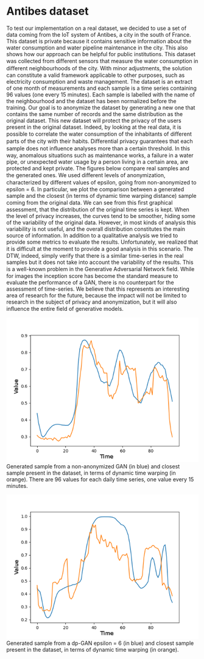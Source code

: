 # Antibes dataset
To test our implementation on a real dataset, we decided to use a set of data coming from the IoT system of Antibes, a city in the south of France. This dataset is private because it contains sensitive information about the water consumption and water pipeline maintenance in the city. This also shows how our approach can be helpful for public institutions. This dataset was collected from diﬀerent sensors that measure the water consumption in diﬀerent neighbourhoods of the city. With minor adjustments, the solution can constitute a valid framework applicable to other purposes, such as electricity consumption and waste management. The dataset is an extract of one month of measurements and each sample is a time series containing 96 values (one every 15 minutes). Each sample is labelled with the name of the neighbourhood and the dataset has been normalized before the training. Our goal is to anonymize the dataset by generating a new one that contains the same number of records and the same distribution as the original dataset. This new dataset will protect the privacy of the users present in the original dataset. Indeed, by looking at the real data, it is possible to correlate the water consumption of the inhabitants of diﬀerent parts of the city with their habits. Diﬀerential privacy guarantees that each sample does not inﬂuence analyses more than a certain threshold. In this way, anomalous situations such as maintenance works, a failure in a water pipe, or unexpected water usage by a person living in a certain area, are protected and kept private. The figures below compare real samples and the generated ones. We used diﬀerent levels of anonymization, characterized by diﬀerent values of epsilon, going from non-anonymized to epsilon = 6. In particular, we plot the comparison between a generated sample and the closest (in terms of dynamic time warping distance) sample coming from the original data. We can see from this ﬁrst graphical assessment, that the distribution of the original time series is kept. When the level of privacy increases, the curves tend to be smoother, hiding some of the variability of the original data. However, in most kinds of analysis this variability is not useful, and the overall distribution constitutes the main source of information. In addition to a qualitative analysis we tried to provide some metrics to evaluate the results. Unfortunately, we realized that it is diﬃcult at the moment to provide a good analysis in this scenario. The DTW, indeed, simply verify that there is a similar time-series in the real samples but it does not take into account the variability of the results. This is a well-known problem in the Generative Adversarial Network ﬁeld. While for images the inception score has become the standard measure to evaluate the performance of a GAN, there is no counterpart for the assessment of time-series. We believe that this represents an interesting area of research for the future, because the impact will not be limited to research in the subject of privacy and anonymization, but it will also inﬂuence the entire ﬁeld of generative models.

![Alt text](Antibes_Adam.png?raw=true "Title")
Generated sample from a non-anonymized GAN (in blue) and closest sample present in the dataset, in terms of dynamic time warping (in orange). There are 96 values for each daily time series, one value every 15 minutes.
 
![Alt text](Antibes_dp.png?raw=true "Title")
Generated sample from a dp-GAN epsilon = 6 (in blue) and closest sample present in the dataset, in terms of dynamic time warping (in orange).



